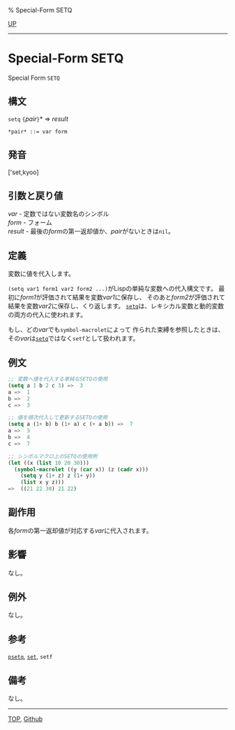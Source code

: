 % Special-Form SETQ

[UP](5.3.html)  

---

# Special-Form SETQ


Special Form `SETQ`


## 構文

`setq` `{`*pair*`}`\* => *result*

```
*pair* ::= var form 
```


## 発音

['set,kyoo]


## 引数と戻り値

*var* - 定数ではない変数名のシンボル  
*form* - フォーム  
*result* - 最後の*form*の第一返却値か、*pair*がないときは`nil`。


## 定義

変数に値を代入します。

`(setq var1 form1 var2 form2 ...)`がLispの単純な変数への代入構文です。
最初に*form1*が評価されて結果を変数*var1*に保存し、
そのあと*form2*が評価されて結果を変数*var2*に保存し、くり返します。
[`setq`](5.3.setq.html)は、レキシカル変数と動的変数の両方の代入に使われます。

もし、どの*var*でも`symbol-macrolet`によって
作られた束縛を参照したときは、
その*var*は[`setq`](5.3.setq.html)ではなく`setf`として扱われます。


## 例文

```lisp
;; 変数へ値を代入する単純なSETQの使用
(setq a 1 b 2 c 3) =>  3
a =>  1
b =>  2
c =>  3

;; 値を順次代入して更新するSETQの使用
(setq a (1+ b) b (1+ a) c (+ a b)) =>  7
a =>  3
b =>  4
c =>  7

;; シンボルマクロ上のSETQの使用例
(let ((x (list 10 20 30)))
  (symbol-macrolet ((y (car x)) (z (cadr x)))
    (setq y (1+ z) z (1+ y))
    (list x y z)))
=>  ((21 22 30) 21 22)
```


## 副作用

各*form*の第一返却値が対応する*var*に代入されます。


## 影響

なし。


## 例外

なし。


## 参考

[`psetq`](5.3.psetq.html),
[`set`](10.2.set.html),
`setf`


## 備考

なし。


---
[TOP](index.html),  [Github](https://github.com/nptcl/npt-japanese)

